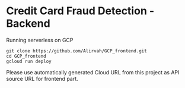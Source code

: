 # Credit Card Fraud Detection - Backend

Running serverless on GCP


```
git clone https://github.com/Alirvah/GCP_frontend.git
cd GCP_frontend
gcloud run deploy
```

Please use automatically generated Cloud URL from this project as API source URL for frontend part.
